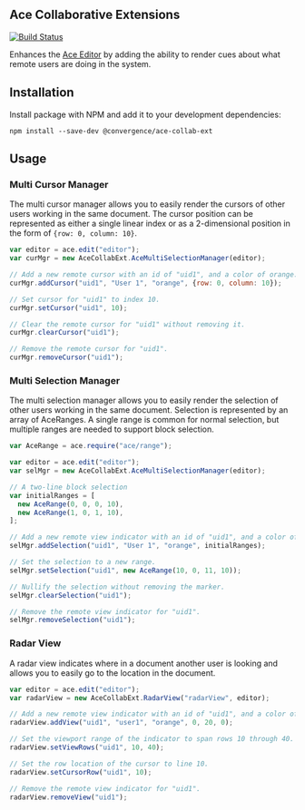 ## Ace Collaborative Extensions
[![Build Status](https://travis-ci.org/convergencelabs/ace-collab-ext.svg?branch=master)](https://travis-ci.org/convergencelabs/ace-collab-ext)

Enhances the [Ace Editor](https://github.com/ajaxorg/ace) by adding the ability to render cues about
what remote users are doing in the system.

## Installation

Install package with NPM and add it to your development dependencies:

```npm install --save-dev @convergence/ace-collab-ext```

## Usage

### Multi Cursor Manager
The multi cursor manager allows you to easily render the cursors of other users
working in the same document.  The cursor position can be represented as either
a single linear index or as a 2-dimensional position in the form of
```{row: 0, column: 10}```.

```javascript
var editor = ace.edit("editor");
var curMgr = new AceCollabExt.AceMultiSelectionManager(editor);

// Add a new remote cursor with an id of "uid1", and a color of orange.
curMgr.addCursor("uid1", "User 1", "orange", {row: 0, column: 10});

// Set cursor for "uid1" to index 10.
curMgr.setCursor("uid1", 10);

// Clear the remote cursor for "uid1" without removing it.
curMgr.clearCursor("uid1");

// Remove the remote cursor for "uid1".
curMgr.removeCursor("uid1");
```

### Multi Selection Manager
The multi selection manager allows you to easily render the selection of other
users working in the same document. Selection is represented by an array of 
AceRanges.  A single range is common for normal selection, but multiple ranges 
are needed to support block selection.

```javascript
var AceRange = ace.require("ace/range");

var editor = ace.edit("editor");
var selMgr = new AceCollabExt.AceMultiSelectionManager(editor);

// A two-line block selection
var initialRanges = [
  new AceRange(0, 0, 0, 10),
  new AceRange(1, 0, 1, 10),
];

// Add a new remote view indicator with an id of "uid1", and a color of orange.
selMgr.addSelection("uid1", "User 1", "orange", initialRanges);

// Set the selection to a new range.
selMgr.setSelection("uid1", new AceRange(10, 0, 11, 10));

// Nullify the selection without removing the marker.
selMgr.clearSelection("uid1");

// Remove the remote view indicator for "uid1".
selMgr.removeSelection("uid1");
```

### Radar View
A radar view indicates where in a document another user is looking and allows
you to easily go to the location in the document.

```javascript
var editor = ace.edit("editor");
var radarView = new AceCollabExt.RadarView("radarView", editor);

// Add a new remote view indicator with an id of "uid1", and a color of orange.
radarView.addView("uid1", "user1", "orange", 0, 20, 0);

// Set the viewport range of the indicator to span rows 10 through 40.
radarView.setViewRows("uid1", 10, 40);

// Set the row location of the cursor to line 10.
radarView.setCursorRow("uid1", 10);

// Remove the remote view indicator for "uid1".
radarView.removeView("uid1");
```
